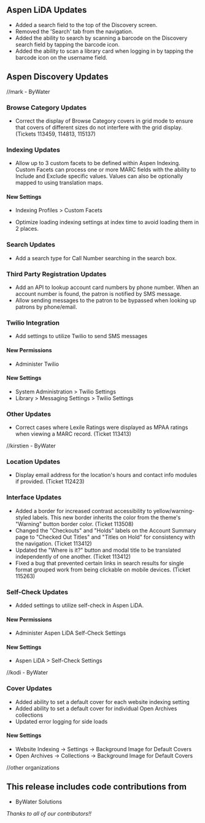 ## Aspen LiDA Updates
- Added a search field to the top of the Discovery screen.
- Removed the 'Search' tab from the navigation.
- Added the ability to search by scanning a barcode on the Discovery search field by tapping the barcode icon.
- Added the ability to scan a library card when logging in by tapping the barcode icon on the username field.

## Aspen Discovery Updates

//mark - ByWater
### Browse Category Updates
- Correct the display of Browse Category covers in grid mode to ensure that covers of different sizes do not interfere with the grid display. (Tickets 113459, 114813, 115137) 

### Indexing Updates
- Allow up to 3 custom facets to be defined within Aspen Indexing. Custom Facets can process one or more MARC fields with the ability to Include and Exclude specific values. Values can also be optionally mapped to using translation maps.

<div markdown="1" class="settings">

#### New Settings
- Indexing Profiles > Custom Facets
</div>

- Optimize loading indexing settings at index time to avoid loading them in 2 places. 

### Search Updates
- Add a search type for Call Number searching in the search box. 

### Third Party Registration Updates
- Add an API to lookup account card numbers by phone number.  When an account number is found, the patron is notified by SMS message.
- Allow sending messages to the patron to be bypassed when looking up patrons by phone/email. 

### Twilio Integration
- Add settings to utilize Twilio to send SMS messages

<div markdown="1" class="settings">

#### New Permissions
- Administer Twilio

#### New Settings
- System Administration > Twilio Settings
- Library > Messaging Settings > Twilio Settings
</div>

### Other Updates
- Correct cases where Lexile Ratings were displayed as MPAA ratings when viewing a MARC record. (Ticket 113413)

//kirstien - ByWater
### Location Updates
- Display email address for the location's hours and contact info modules if provided. (Ticket 112423)

### Interface Updates
- Added a border for increased contrast accessibility to yellow/warning-styled labels. This new border inherits the color from the theme's "Warning" button border color. (Ticket 113508)
- Changed the "Checkouts" and "Holds" labels on the Account Summary page to "Checked Out Titles" and "Titles on Hold" for consistency with the navigation. (Ticket 113412)
- Updated the "Where is it?" button and modal title to be translated independently of one another. (Ticket 113412)
- Fixed a bug that prevented certain links in search results for single format grouped work from being clickable on mobile devices. (Ticket 115263)

### Self-Check Updates
- Added settings to utilize self-check in Aspen LiDA.
<div markdown="1" class="settings">

#### New Permissions
- Administer Aspen LiDA Self-Check Settings

#### New Settings
- Aspen LiDA > Self-Check Settings
</div>

//kodi - ByWater
### Cover Updates
- Added ability to set a default cover for each website indexing setting
- Added ability to set a default cover for individual Open Archives collections
- Updated error logging for side loads

<div markdown="1" class="settings">

#### New Settings
- Website Indexing -> Settings -> Background Image for Default Covers
- Open Archives -> Collections -> Background Image for Default Covers
</div>

//other organizations

## This release includes code contributions from
- ByWater Solutions

_Thanks to all of our contributors!!_